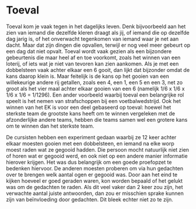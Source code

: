 # Toeval

Toeval kom je vaak tegen in het dagelijks leven. Denk bijvoorbeeld aan het zien van iemand die dezelfde kleren draagt als jij, of iemand die op dezelfde dag jarig is, of het onverwacht tegenkomen van iemand waar je net aan dacht. Maar dat zijn dingen die opvallen, terwijl er nog veel meer gebeurt op een dag dat niet opvalt. Toeval wordt vaak gezien als een bijzondere gebeurtenis die maar heel af en toe voorkomt, zoals het winnen van een loterij, of iets wat je niet van tevoren kan zien aankomen. Als je met een dobbelsteen vaak achter elkaar een 6 gooit, dan lijkt dat bijzonder omdat de kans daarop klein is. Maar feitelijk is de kans op het gooien van een willekeurige andere rij getallen, zoals een 4, een 1, een 5 en een 3, net zo groot als het vier maal achter elkaar gooien van een 6 (namelijk 1/6 x 1/6 x 1/6 x 1/6 = 1/1296). Een ander voorbeeld waarbij toeval een belangrijke rol speelt is het nemen van strafschoppen bij een voetbalwedstrijd. Ook het winnen van het EK is voor een deel gebaseerd op toeval: hoewel het sterkste team de grootste kans heeft om te winnen vergeleken met de afzonderlijke andere teams, hebben die teams samen wel een grotere kans om te winnen dan het sterkste team.

De cursisten hebben een experiment gedaan waarbij ze 12 keer achter elkaar moesten gooien met een dobbelsteen, en iemand na elke worp moest raden wat ze gegooid hadden. Die persoon mocht natuurlijk niet zien of horen wat er gegooid werd, en ook niet op een andere manier informatie hierover krijgen. Het was dus belangrijk om een goede proefopzet te bedenken hiervoor. De anderen moesten proberen om via hun gedachten over te brengen welk aantal ogen er gegooid was. Door aan het eind te kijken hoeveel er goed geraden waren, kon worden bepaald of het gelukt was om de gedachten te raden. Als dit veel vaker dan 2 keer zou zijn, het verwachte aantal juiste antwoorden, dan zou er misschien sprake kunnen zijn van beïnvloeding door gedachten. Dit bleek echter niet zo te zijn.
